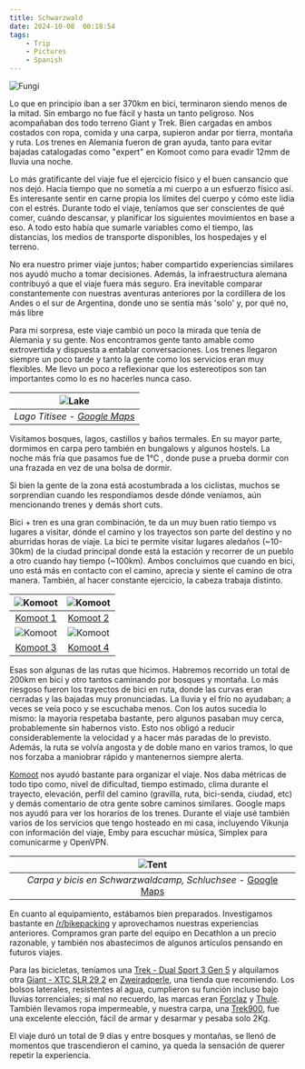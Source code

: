 ```yaml
---
title: Schwarzwald
date: 2024-10-08  00:18:54
tags:
    - Trip
    - Pictures
    - Spanish
---
```


![Fungi](/images/posts/fungi.jpg)


Lo que en principio iban a ser 370km en bici, terminaron siendo menos de la mitad. Sin embargo no fue fácil y hasta un tanto peligroso. Nos acompañaban dos todo terreno Giant y Trek. Bien cargadas en ambos costados con ropa, comida y una carpa, supieron andar por tierra, montaña y ruta. Los trenes en Alemania fueron de gran ayuda, tanto para evitar bajadas catalogadas como "expert" en Komoot como para evadir 12mm de lluvia una noche. 

Lo más gratificante del viaje fue el ejercicio físico y el buen cansancio que nos dejó. Hacía tiempo que no sometía a mi cuerpo a un esfuerzo físico así. Es interesante sentir en carne propia los límites del cuerpo y cómo este lidia con el estrés. Durante todo el viaje, teníamos que ser conscientes de qué comer, cuándo descansar, y planificar los siguientes movimientos en base a eso. A todo esto había que sumarle variables como el tiempo, las distancias, los medios de transporte disponibles, los hospedajes y el terreno. 

No era nuestro primer viaje juntos; haber compartido experiencias similares nos ayudó mucho a tomar decisiones. Además, la infraestructura alemana contribuyó a que el viaje fuera más seguro. Era inevitable comparar constantemente con nuestras aventuras anteriores por la cordillera de los Andes o el sur de Argentina, donde uno se sentía más 'solo' y, por qué no, más libre

Para mi sorpresa, este viaje cambió un poco la mirada que tenía de Alemania y su gente. Nos encontramos gente tanto amable como extrovertida y dispuesta a entablar conversaciones. Los trenes llegaron siempre un poco tarde y tanto la gente como los servicios eran muy flexibles. Me llevo un poco a reflexionar que los estereotipos son tan importantes como lo es no hacerles nunca caso. 

|![Lake](/images/posts/lake.jpg) |
|:--:| 
| *Lago Titisee - [Google Maps](https://maps.app.goo.gl/wzwSDvtHGsXYsRzX6)* |

Visitamos bosques, lagos, castillos y baños termales. En su mayor parte, dormimos en carpa pero también en bungalows y algunos hostels. La noche más fría que pasamos fue de 1°C , donde puse a prueba dormir con una frazada en vez de una bolsa de dormir. 

Si bien la gente de la zona está acostumbrada a los ciclistas, muchos se sorprendían cuando les respondíamos desde dónde veníamos, aún mencionando trenes y demás short cuts.

Bici + tren es una gran combinación, te da un muy buen ratio tiempo vs lugares a visitar, dónde el camino y los trayectos son parte del destino y no aburridas horas de viaje. La bici te permite visitar lugares aledaños (~10-30km) de la ciudad principal donde está la estación y recorrer de un pueblo a otro cuando hay tiempo (~100km). Ambos concluimos que cuando en bici, uno está más en contacto con el camino, aprecia y siente el camino de otra manera. También, al hacer constante ejercicio, la cabeza trabaja distinto. 

| ![Komoot](/images/posts/kamoot1.png) | ![Komoot](/images/posts/kamoot2.png)|
|:--:|:--:|
| [Komoot 1](https://www.komoot.com/tour/1885819816) | [Komoot 2](https://www.komoot.com/tour/1882999499) |
| ![Komoot](/images/posts/kamoot3.png)|![Komoot](/images/posts/kamoot4.png)|
| [Komoot 3](https://www.komoot.com/tour/1884092227) | [Komoot 4](https://www.komoot.com/tour/1883087267) |

Esas son algunas de las rutas que hicimos. Habremos recorrido un total de 200km en bici y otro tantos caminando por bosques y montaña. Lo más riesgoso fueron los trayectos de bici en ruta, donde las curvas eran cerradas y las bajadas muy pronunciadas. La lluvia y el frío no ayudaban; a veces se veía poco y se escuchaba menos. Con los autos sucedía lo mismo: la mayoría respetaba bastante, pero algunos pasaban muy cerca, probablemente sin habernos visto. Esto nos obligó a reducir considerablemente la velocidad y a hacer más paradas de lo previsto. Además, la ruta se volvía angosta y de doble mano en varios tramos, lo que nos forzaba a maniobrar rápido y mantenernos siempre alerta.

[Komoot](www.komoot.com) nos ayudó bastante para organizar el viaje. Nos daba métricas de todo tipo como, nivel de dificultad, tiempo estimado, clima durante el trayecto, elevación, perfil del camino (gravilla, ruta, bici-senda, ciudad, etc) y demás comentario de otra gente sobre caminos similares. Google maps nos ayudó para ver los horarios de los trenes. Durante el viaje usé también varios de los servicios que tengo hosteado en mi casa, incluyendo Vikunja con información del viaje, Emby para escuchar música, Simplex para comunicarme y OpenVPN.

|![Tent](/images/posts/tent.jpg) |
|:--:| 
| *Carpa y bicis en Schwarzwaldcamp, Schluchsee* - [Google Maps](https://maps.app.goo.gl/98Lz5qJ6R1bqxjp4A) |

En cuanto al equipamiento, estábamos bien preparados. Investigamos bastante en [/r/bikepacking](https://www.reddit.com/r/bikepacking/) y aprovechamos nuestras experiencias anteriores. Compramos gran parte del equipo en Decathlon a un precio razonable, y también nos abastecimos de algunos artículos pensando en futuros viajes.

Para las bicicletas, teníamos una [Trek - Dual Sport 3 Gen 5](https://www.trekbikes.com/us/en_US/bikes/hybrid-bikes/dual-sport-bikes/dual-sport/dual-sport-3-gen-5/p/36826/) y alquilamos otra [Giant - XTC SLR 29 2](https://www.giant-bicycles.com/us/xtc-slr-29-2-2021) en [Zweiradperle](zweiradperle.hamburg), una tienda que recomiendo. Los bolsos laterales, resistentes al agua, cumplieron su función incluso bajo lluvias torrenciales; si mal no recuerdo, las marcas eran [Forclaz](https://www.decathlon.com/collections/forclaz) y [Thule](https://www.thule.com/en-us/bike-packs-bags-and-racks/panniers-and-bike-bags/thule-shield-pannier-25l-_-3204209). También llevamos ropa impermeable, y nuestra carpa, una [Trek900](https://www.decathlon.es/es/p/tienda-de-campana-domo-2-personas-de-trekking-forclaz-trek900/_/R-p-301558), fue una excelente elección, fácil de armar y desarmar y pesaba solo 2Kg.

El viaje duró un total de 9 días y entre bosques y montañas, se llenó de momentos que trascendieron el camino, ya queda la sensación de querer repetir la experiencia.
